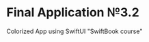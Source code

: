 # Final Application №3.2
Colorized App using SwiftUI "SwiftBook course"

<img src=" " style="width:300px;"/>

